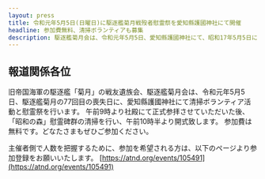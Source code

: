 ```yaml
---
layout: press
title: 令和元年5月5日(日曜日)に駆逐艦菊月戦歿者慰霊祭を愛知縣護國神社にて開催
headline: 参加費無料、清掃ボランティアも募集
description: 駆逐艦菊月会は、令和元年5月5日、愛知縣護國神社にて、昭和17年5月5日にソロモン諸島で喪われた旧帝国海軍の駆逐艦「菊月」の戦没者12柱の御霊を供養する駆逐艦菊月戦歿者慰霊祭を開催します。
---
```


## 報道関係各位
旧帝国海軍の駆逐艦「菊月」の戦友遺族会、駆逐艦菊月会は、令和元年5月5日、駆逐艦菊月の77回目の喪失日に、愛知縣護國神社にて清掃ボランティア活動と慰霊祭を行います。
午前9時より社殿にて正式参拝させていただいた後、「昭和の森」慰霊碑群の清掃を行い、午前10時半より開式致します。 参加費は無料です。どなたさまもぜひご参加ください。

主催者側で人数を把握するために、参加を希望される方は、以下のページより参加登録をお願いいたします。
[https://atnd.org/events/105491](https://atnd.org/events/105491)

